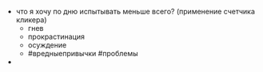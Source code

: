 - что я хочу по дню испытывать меньше всего? (применение счетчика кликера)
	- гнев
	- прокрастинация
	- осуждение
	- #вредныепривычки #проблемы
-